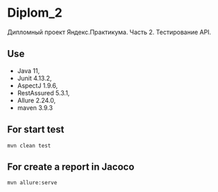 # Diplom_2
Дипломный проект Яндекс.Практикума. Часть 2. Тестирование API.

## Use
* Java 11,
* Junit 4.13.2,
* AspectJ 1.9.6,
* RestAssured 5.3.1,
* Allure 2.24.0,
* maven 3.9.3

## For start test
`mvn clean test`
## For create  a report in Jacoco
`mvn allure:serve`

